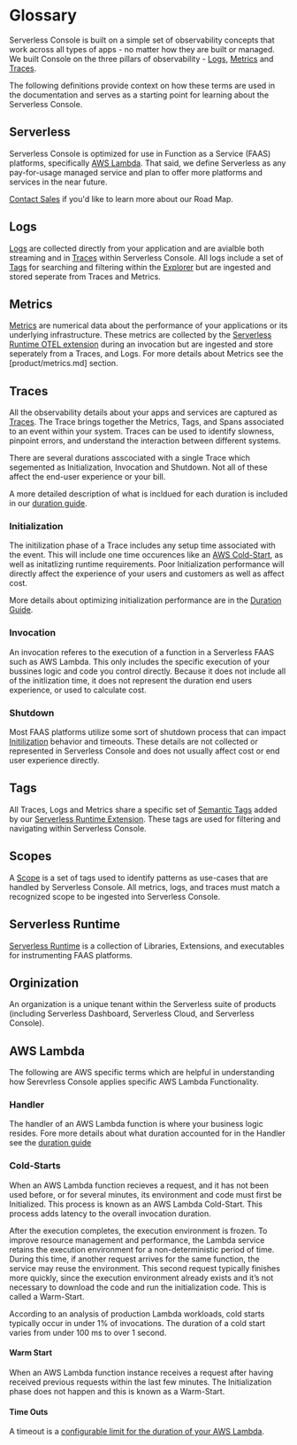 <!--
title: Glossary
menuText: Glossary
description: 
menuOrder: 3
-->

# Glossary
Serverless Console is built on a simple set of observability concepts that work
across all types of apps - no matter how they are built or managed. We built
Console on the three pillars of observability - [Logs](product/logs.md), 
[Metrics](product/metrics.md) and [Traces](product/traces.md).

The following definitions provide context on how these terms are used 
in the documentation and serves as a starting point for learning
about the Serverless Console.

## Serverless
Serverless Console is optimized for use in Function as a Service (FAAS) platforms, specifically
[AWS Lambda](#aws-lambda). That said, we define Serverless as any pay-for-usage
managed service and plan to offer more platforms and services in the near future.

[Contact Sales](https://www.serverless.com/sales) if you'd like to learn more about our Road Map.


## Logs
[Logs](product/logs.md) are collected directly from your application and
are avialble both streaming and in [Traces](product/traces.md) within Serverless
Console. All logs include a set of [Tags](product/tags.md) for searching and filtering
within the [Explorer](product/explorer.md) but are ingested and 
stored seperate from Traces and Metrics.


## Metrics
[Metrics](product/metrics.md) are numerical data about the 
performance of your applications or its underlying infrastructure.
These metrics are collected by the [Serverless Runtime OTEL extension](product/runtime.md)
during an invocation but are ingested and store seperately from a Traces,
and Logs. For more details about Metrics see the [product/metrics.md] section.


## Traces
All the observability details about your apps and services are
captured as [Traces](products/traces.md). The Trace brings together
the Metrics, Tags, and Spans associated to an event within your system.
Traces can be used to identify slowness, pinpoint errors, and understand
the interaction between different systems. 

There are several durations asscociated with a single Trace
which segemented as Initialization, Invocation and Shutdown. Not
all of these affect the end-user experience or your bill.

A more detailed description of what is incldued for each duration is included
in our [duration guide](product/duration.md).

### Initialization
The initilization phase of a Trace includes any setup time associated
with the event. This will include one time occurences like an
[AWS Cold-Start](#cold-start), as well as initatlizing runtime requirements. 
Poor Initialization performance will directly affect the experience of your 
users and customers as well as affect cost.

More details about optimizing initialization performance are in the 
[Duration Guide](product/duration.md#optimizing-initlization-in-aws).

### Invocation 
An invocation referes to the execution of a function in a Serverless
FAAS such as AWS Lambda. This only includes the specific execution
of your bussines logic and code you control directly. Because it does
not include all of the initlization time, it does not represent the
duration end users experience, or used to calculate cost. 

### Shutdown
Most FAAS platforms utilize some sort of shutdown process that can
impact [Initilization](#initialization) behavior and timeouts. These
details are not collected or represented in Serverless Console and
does not usually affect cost or end user experience directly.

## Tags
All Traces, Logs and Metrics share a specific set of [Semantic Tags](tags.md)
added by our [Serverless Runtime Extension](runtime.md). These tags are used
for filtering and navigating within Serverless Console.

## Scopes
A [Scope](product/scopes.md) is a set of tags used to identify patterns as use-cases that
are handled by Serverless Console. All metrics, logs, and traces must
match a recognized scope to be ingested into Serverless Console.

## Serverless Runtime
[Serverless Runtime](runtime.md) is a collection of Libraries, Extensions,
and executables for instrumenting FAAS platforms. 

## Orginization
An organization is a unique tenant within the Serverless suite of 
products (including Serverless Dashboard, Serverless Cloud, and 
Serverless Console). 

## AWS Lambda
The following are AWS specific terms which are helpful in understanding how 
Serevrless Console applies specific AWS Lambda Functionality.

### Handler
The handler of an AWS Lambda function is where your business logic resides.
Fore more details about what duration accounted for in the Handler see the
[duration guide](product/duration.md#extensions-and-the-invocation-phase)

### Cold-Starts
When an AWS Lambda function recieves a request, and it has not been used before, or for several minutes, its environment and code must first be Initialized.  This process is known as an AWS Lambda Cold-Start.  This process adds latency to the overall invocation duration.

After the execution completes, the execution environment is frozen. To improve resource management and performance, the Lambda service retains the execution environment for a non-deterministic period of time. During this time, if another request arrives for the same function, the service may reuse the environment. This second request typically finishes more quickly, since the execution environment already exists and it’s not necessary to download the code and run the initialization code. This is called a Warm-Start.

According to an analysis of production Lambda workloads, cold starts typically occur in under 1% of invocations. The duration of a cold start varies from under 100 ms to over 1 second.

#### Warm Start
When an AWS Lambda function instance receives a request after having received previous requests within the last few minutes.  The Initialization phase does not happen and this is known as a Warm-Start.

#### Time Outs
A timeout is a [configurable limit for the duration of your AWS Lambda](product/duration.md#configuring-timeouts-in-aws-lambda).


<!--
# Benchmark

A Benchmark is a general way of describing the results of running a test against a Use-Case and specific Variations thereof.

## Use-Case

A Benchmark Use-Case represents a common use-case we want to measure via a Benchmark.

For example, measuring the performance of sending an AWS Lambda function using Node.js + Express.js is a Benchmark Use-Case.

## Variant

A Benchmark Use-Case Variant is a variation of a Benchmark Use-Case that we wish to run a Benchmark for independently to observe something specific.  

Every Benchmark Use-Case can have one of multiple Variations. 

For example, measuring the performance of an AWS Lambda function using Node.js + Express.js is a Benchmark Use-Case, and measuring it during an AWS Lambda Cold-Start, an AWS Lambda Warm-Start, are Variations.

## Report

A report detailing and summarizing the results of running Benchmarks against different Use-Case Variations, published by Serverless Inc.

-->

